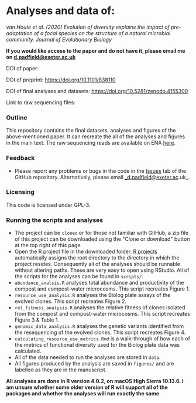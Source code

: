 # Analyses and data of:

_van Houte et al. (2020) Evolution of diversity explains the impact of pre-adaptation of a focal species on the structure of a natural microbial community. Journal of Evolutionary Biology_ 

**If you would like access to the paper and do not have it, please email me on d.padfield@exeter.ac.uk**

DOI of paper:

DOI of preprint: https://doi.org/10.1101/838110

DOI of final analyses and datasets: https://doi.org/10.5281/zenodo.4155300

Link to raw sequencing files: 

### Outline

This repository contains the final datasets, analyses and figures of the above-mentioned paper. It can recreate the all of the analyses and figures in the main text. The raw sequencing reads are available on ENA [here]().

### Feedback

- Please report any problems or bugs in the code in the [Issues](https://github.com/padpadpadpad/Padfield_2019_ISME_bact_phage_temperature) tab of the GitHub repository. Alternatively, please email _d.padfield@exeter.ac.uk_.

### Licensing

This code is licensed under GPL-3.

### Running the scripts and analyses

- The project can be `cloned` or for those not familiar with GitHub, a zip file of this project can be downloaded using the "Clone or download" button at the top right of this page.
- Open the R project file in the downloaded folder. [R projects](https://support.rstudio.com/hc/en-us/articles/200526207-Using-Projects) automatically assigns the root directory to the directory in which the project resides. Consequently all of the analyses should be runnable without altering paths. These are very easy to open using RStudio. All of the scripts for the analyses can be found in `scripts/`.
- `abundance_analsis.R` analyses total abundance and productivity of the compost and compost-water microcosms. This script recreates Figure 1.
- `resource_use_analysis.R` analyses the Biolog plate assays of the evolved clones. This script recreates Figure 2.
- `rel_fitness_analysis.R` analyses the relative fitness of clones isolated from the compost and compost-water microcosms. This script recreates Figure 3 & Table 1.
- `genomic_data_analysis.R` analyses the genetic variants identified from the resequencing of the evolved clones. This script recreates Figure 4.
- `calculating_resource_use_metrics.Rmd` is a walk-through of how each of the metrics of functional diversity used for the Biolog plate data was calculated.
- All of the data needed to run the analyses are stored in `data`.
- All figures produced by the analysis are saved in `figures/` and are labelled as they are in the manuscript.

__All analyses are done in R version 4.0.2, on macOS High Sierra 10.13.6. I am unsure whether some older version of R will support all of the packages and whether the analyses will run exactly the same.__

